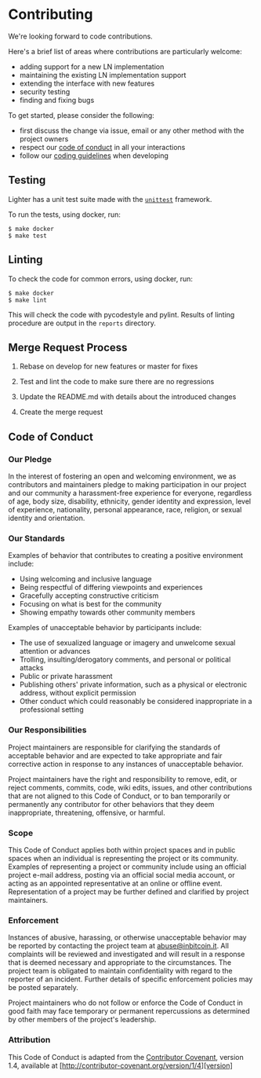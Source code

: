 # Contributing

We're looking forward to code contributions.

Here's a brief list of areas where contributions are particularly welcome:
- adding support for a new LN implementation
- maintaining the existing LN implementation support
- extending the interface with new features
- security testing
- finding and fixing bugs

To get started, please consider the following:
- first discuss the change via issue, email or any other method
  with the project owners
- respect our [code of conduct](#code-of-conduct) in all your interactions
- follow our [coding guidelines](/doc/coding_guidelines.md) when developing


## Testing

Lighter has a unit test suite made with the
[`unittest`](https://docs.python.org/3.5/library/unittest.html) framework.

To run the tests, using docker, run:

```
$ make docker
$ make test
```


## Linting

To check the code for common errors, using docker, run:

```
$ make docker
$ make lint
```

This will check the code with pycodestyle and pylint.
Results of linting procedure are output in the `reports` directory.


## Merge Request Process

1. Rebase on develop for new features or master for fixes

1. Test and lint the code to make sure there are no regressions

1. Update the README.md with details about the introduced changes

1. Create the merge request


## Code of Conduct

### Our Pledge

In the interest of fostering an open and welcoming environment, we as
contributors and maintainers pledge to making participation in our project and
our community a harassment-free experience for everyone, regardless of age, body
size, disability, ethnicity, gender identity and expression, level of experience,
nationality, personal appearance, race, religion, or sexual identity and
orientation.

### Our Standards

Examples of behavior that contributes to creating a positive environment
include:

* Using welcoming and inclusive language
* Being respectful of differing viewpoints and experiences
* Gracefully accepting constructive criticism
* Focusing on what is best for the community
* Showing empathy towards other community members

Examples of unacceptable behavior by participants include:

* The use of sexualized language or imagery and unwelcome sexual attention or
advances
* Trolling, insulting/derogatory comments, and personal or political attacks
* Public or private harassment
* Publishing others' private information, such as a physical or electronic
  address, without explicit permission
* Other conduct which could reasonably be considered inappropriate in a
  professional setting

### Our Responsibilities

Project maintainers are responsible for clarifying the standards of acceptable
behavior and are expected to take appropriate and fair corrective action in
response to any instances of unacceptable behavior.

Project maintainers have the right and responsibility to remove, edit, or
reject comments, commits, code, wiki edits, issues, and other contributions
that are not aligned to this Code of Conduct, or to ban temporarily or
permanently any contributor for other behaviors that they deem inappropriate,
threatening, offensive, or harmful.

### Scope

This Code of Conduct applies both within project spaces and in public spaces
when an individual is representing the project or its community. Examples of
representing a project or community include using an official project e-mail
address, posting via an official social media account, or acting as an appointed
representative at an online or offline event. Representation of a project may be
further defined and clarified by project maintainers.

### Enforcement

Instances of abusive, harassing, or otherwise unacceptable behavior may be
reported by contacting the project team at <abuse@inbitcoin.it>. All
complaints will be reviewed and investigated and will result in a response that
is deemed necessary and appropriate to the circumstances. The project team is
obligated to maintain confidentiality with regard to the reporter of an incident.
Further details of specific enforcement policies may be posted separately.

Project maintainers who do not follow or enforce the Code of Conduct in good
faith may face temporary or permanent repercussions as determined by other
members of the project's leadership.

### Attribution

This Code of Conduct is adapted from the [Contributor Covenant][homepage], version 1.4,
available at [http://contributor-covenant.org/version/1/4][version]

[homepage]: http://contributor-covenant.org
[version]: http://contributor-covenant.org/version/1/4/
